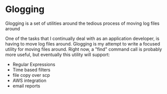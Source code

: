# Glogging
Glogging is a set of utilities around the tedious process of moving log files around

One of the tasks that I continually deal with as an application developer, is having to move log files around.  Glogging is my attempt to write a focused utility for moving files around.  Right now, a "find" command call is probably more useful, but eventually this utility will support:

* Regular Expressions
* Time based filters
* file copy over scp
* AWS integration
* email reports
